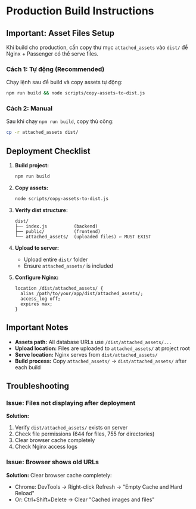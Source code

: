 # Production Build Instructions

## Important: Asset Files Setup

Khi build cho production, cần copy thư mục `attached_assets` vào `dist/` để Nginx + Passenger có thể serve files.

### Cách 1: Tự động (Recommended)

Chạy lệnh sau để build và copy assets tự động:

```bash
npm run build && node scripts/copy-assets-to-dist.js
```

### Cách 2: Manual

Sau khi chạy `npm run build`, copy thủ công:

```bash
cp -r attached_assets dist/
```

## Deployment Checklist

1. **Build project:**
   ```bash
   npm run build
   ```

2. **Copy assets:**
   ```bash
   node scripts/copy-assets-to-dist.js
   ```

3. **Verify dist structure:**
   ```
   dist/
   ├── index.js          (backend)
   ├── public/           (frontend)
   └── attached_assets/  (uploaded files) ← MUST EXIST
   ```

4. **Upload to server:**
   - Upload entire `dist/` folder
   - Ensure `attached_assets/` is included

5. **Configure Nginx:**
   ```nginx
   location /dist/attached_assets/ {
     alias /path/to/your/app/dist/attached_assets/;
     access_log off;
     expires max;
   }
   ```

## Important Notes

- **Assets path:** All database URLs use `/dist/attached_assets/...`
- **Upload location:** Files are uploaded to `attached_assets/` at project root
- **Serve location:** Nginx serves from `dist/attached_assets/`
- **Build process:** Copy `attached_assets/` → `dist/attached_assets/` after each build

## Troubleshooting

### Issue: Files not displaying after deployment

**Solution:**
1. Verify `dist/attached_assets/` exists on server
2. Check file permissions (644 for files, 755 for directories)
3. Clear browser cache completely
4. Check Nginx access logs

### Issue: Browser shows old URLs

**Solution:**
Clear browser cache completely:
- Chrome: DevTools → Right-click Refresh → "Empty Cache and Hard Reload"
- Or: Ctrl+Shift+Delete → Clear "Cached images and files"
